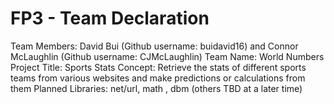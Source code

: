 # FP3 - Team Declaration

Team Members: David Bui (Github username: buidavid16) and Connor McLaughlin (Github username: CJMcLaughlin)
Team Name: World Numbers
Project Title: Sports Stats
Concept: Retrieve the stats of different sports teams from various websites and make predictions or calculations from them
Planned Libraries: net/url, math , dbm (others TBD at a later time)
